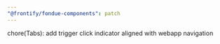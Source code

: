 ```yaml
---
"@frontify/fondue-components": patch
---
```


chore(Tabs): add trigger click indicator aligned with webapp navigation
